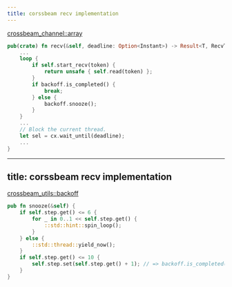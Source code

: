 ```yaml
---
title: corssbeam recv implementation
---
```


[crossbeam_channel::array](https://github.com/crossbeam-rs/crossbeam/blob/master/crossbeam-channel/src/flavors/array.rs#L396)

```rust {all|3-6|7-10|13,14}
pub(crate) fn recv(&self, deadline: Option<Instant>) -> Result<T, RecvTimeoutError> {
    ...
    loop {
        if self.start_recv(token) {
            return unsafe { self.read(token) };
        }
        if backoff.is_completed() {
            break;
        } else {
            backoff.snooze();
        }
    }
    ...
    // Block the current thread.
    let sel = cx.wait_until(deadline);
    ...
}
```

---
title: corssbeam recv implementation
---

[crossbeam_utils::backoff](https://github.com/crossbeam-rs/crossbeam/blob/23b10f2b737b6b6b66f5ca224cab2568350940b0/crossbeam-utils/src/backoff.rs#L209)

```rust {all|2-5|6-7|8-10}
pub fn snooze(&self) {
    if self.step.get() <= 6 {
        for _ in 0..1 << self.step.get() {
            ::std::hint::spin_loop();
        }
    } else {
        ::std::thread::yield_now();
    }
    if self.step.get() <= 10 {
        self.step.set(self.step.get() + 1); // => backoff.is_completed()
    }
}
```
